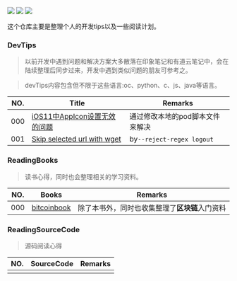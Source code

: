 
![](https://img.shields.io/badge/readingPlan-books-brightgreen.svg) ![](https://img.shields.io/badge/readingPlan-sourceCode-green.svg) ![](https://img.shields.io/badge/readingPlan-devTips-success.svg)

这个仓库主要是整理个人的开发tips以及一些阅读计划。


###  DevTips

> 以前开发中遇到问题和解决方案大多散落在印象笔记和有道云笔记中，会在陆续整理后同步过来，开发中遇到类似问题的朋友可参考之。

> devTips内容包含但不限于这些语言:oc、python、c、js、java等语言。

|NO.|Title|Remarks |
| --- | --- | --- |
| 000 | [iOS11中AppIcon设置无效的问题](./devTips/ios11AppIcon.md) | 通过修改本地的pod脚本文件来解决 |
| 001 | [Skip selected url with wget](./devTips/wget.md) | by`--reject-regex logout`|


###  ReadingBooks

> 读书心得，同时也会整理相关的学习资料。

|NO.|Books|Remarks |
| --- | --- | --- |
| 000 | [bitcoinbook](./readingBook/bitcoinbook.md) |  除了本书外，同时也收集整理了**区块链**入门资料 |


###  ReadingSourceCode

> 源码阅读心得

|NO.|SourceCode|Remarks |
| --- | --- | --- |
|  |   |   |











